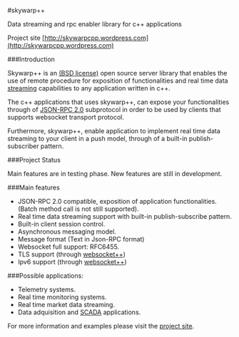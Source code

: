 #skywarp++

Data streaming and rpc enabler library for c++ applications

Project site [http://skywarpcpp.wordpress.com](http://skywarpcpp.wordpress.com)

###Introduction


Skywarp++ is an [(BSD license)](http://es.wikipedia.org/wiki/Licencia_BSD) open source server library that enables the use of remote procedure for exposition of functionalities and real time data [streaming](http://en.wikipedia.org/wiki/Stream_(computing)) capabilities to any application written in c++.

The c++ applications that uses skywarp++, can expose your functionalities through of [JSON-RPC 2.0](http://www.jsonrpc.org/specification) subprotocol in order to be used by clients that supports websocket transport protocol.

Furthermore, skywarp++, enable  application to implement real time data streaming to your client in a push model, through of a built-in publish-subscriber pattern.

###Project Status

Main features are in testing phase. New features are still in development.

###Main features

* JSON-RPC 2.0 compatible, exposition of application functionalities. (Batch method call is not still supported).
* Real time data streaming support with built-in publish-subscribe pattern.
* Built-in client session control.
* Asynchronous messaging model.
* Message format (Text in Json-RPC format)
* Websocket full support: RFC6455.
* TLS support (through [websocket++](http://www.zaphoyd.com/websocketpp))
* Ipv6 support (through [websocket++](http://www.zaphoyd.com/websocketpp))

###Possible applications:

* Telemetry systems.
* Real time monitoring systems.
* Real time market data streaming.
* Data adquisition and [SCADA](http://en.wikipedia.org/wiki/SCADA) applications.

For more information and examples please visit the [project site](http://skywarpcpp.wordpress.com).
